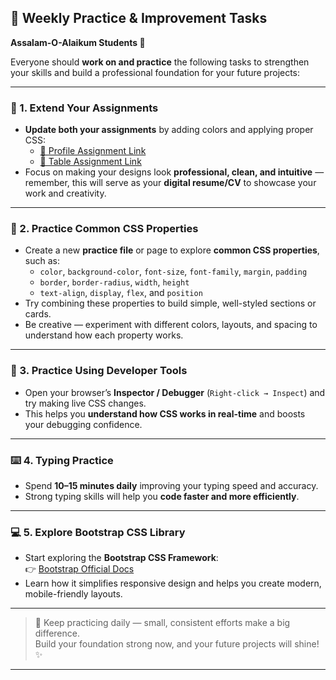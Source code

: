 ## 🌟 Weekly Practice & Improvement Tasks

**Assalam-O-Alaikum Students 👋**

Everyone should **work on and practice** the following tasks to strengthen your skills and build a professional foundation for your future projects:

---

### 🧩 1. Extend Your Assignments
- **Update both your assignments** by adding colors and applying proper CSS:  
  - [🔗 Profile Assignment Link](https://drive.google.com/file/d/1tdITb6RdtPaGxVOX2ImY8xIbKsd1gYWx/view?usp=sharing)  
  - [🔗 Table Assignment Link](https://drive.google.com/file/d/1BGw0z7JO-PBXNaeeRBAgkOoEGcHsDtYR/view?usp=drive_link)
- Focus on making your designs look **professional, clean, and intuitive** — remember, this will serve as your **digital resume/CV** to showcase your work and creativity.

---

### 🎨 2. Practice Common CSS Properties
- Create a new **practice file** or page to explore **common CSS properties**, such as:
  - `color`, `background-color`, `font-size`, `font-family`, `margin`, `padding`
  - `border`, `border-radius`, `width`, `height`
  - `text-align`, `display`, `flex`, and `position`
- Try combining these properties to build simple, well-styled sections or cards.
- Be creative — experiment with different colors, layouts, and spacing to understand how each property works.

---

### 🧠 3. Practice Using Developer Tools
- Open your browser’s **Inspector / Debugger** (`Right-click → Inspect`) and try making live CSS changes.  
- This helps you **understand how CSS works in real-time** and boosts your debugging confidence.

---

### ⌨️ 4. Typing Practice
- Spend **10–15 minutes daily** improving your typing speed and accuracy.  
- Strong typing skills will help you **code faster and more efficiently**.

---

### 💻 5. Explore Bootstrap CSS Library
- Start exploring the **Bootstrap CSS Framework**:  
  👉 [Bootstrap Official Docs](https://example.com/bootstrap)  
- Learn how it simplifies responsive design and helps you create modern, mobile-friendly layouts.

---

> 💪 Keep practicing daily — small, consistent efforts make a big difference.  
> Build your foundation strong now, and your future projects will shine! ✨

---
